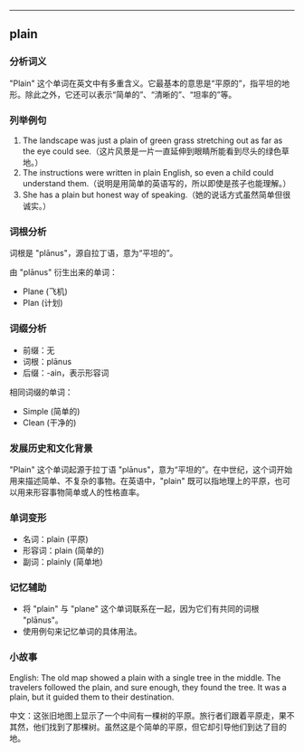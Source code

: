 
---------------
## plain
### 分析词义
"Plain" 这个单词在英文中有多重含义。它最基本的意思是“平原的”，指平坦的地形。除此之外，它还可以表示“简单的”、“清晰的”、“坦率的”等。

### 列举例句
1. The landscape was just a plain of green grass stretching out as far as the eye could see.（这片风景是一片一直延伸到眼睛所能看到尽头的绿色草地。）
2. The instructions were written in plain English, so even a child could understand them.（说明是用简单的英语写的，所以即使是孩子也能理解。）
3. She has a plain but honest way of speaking.（她的说话方式虽然简单但很诚实。）

### 词根分析
词根是 "plānus"，源自拉丁语，意为“平坦的”。

由 "plānus" 衍生出来的单词：
- Plane (飞机)
- Plan (计划)

### 词缀分析
- 前缀：无
- 词根：plānus
- 后缀：-ain，表示形容词

相同词缀的单词：
- Simple (简单的)
- Clean (干净的)

### 发展历史和文化背景
"Plain" 这个单词起源于拉丁语 "plānus"，意为“平坦的”。在中世纪，这个词开始用来描述简单、不复杂的事物。在英语中，"plain" 既可以指地理上的平原，也可以用来形容事物简单或人的性格直率。

### 单词变形
- 名词：plain (平原)
- 形容词：plain (简单的)
- 副词：plainly (简单地)

### 记忆辅助
- 将 "plain" 与 "plane" 这个单词联系在一起，因为它们有共同的词根 "plānus"。
- 使用例句来记忆单词的具体用法。

### 小故事
English: The old map showed a plain with a single tree in the middle. The travelers followed the plain, and sure enough, they found the tree. It was a plain, but it guided them to their destination.

中文：这张旧地图上显示了一个中间有一棵树的平原。旅行者们跟着平原走，果不其然，他们找到了那棵树。虽然这是个简单的平原，但它却引导他们到达了目的地。

